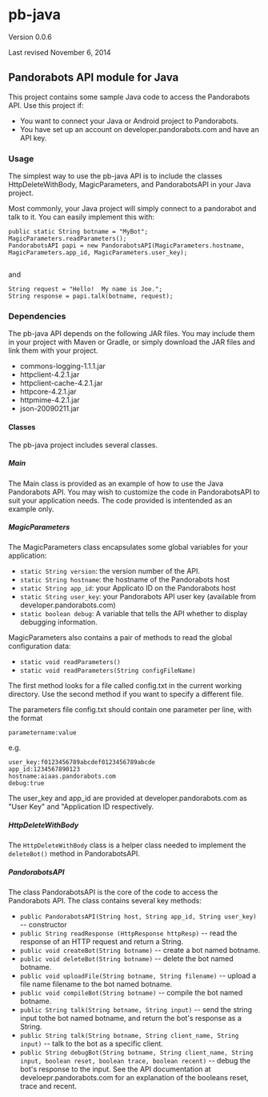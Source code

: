 # pb-java

Version 0.0.6

Last revised November 6, 2014

## Pandorabots API module for Java

This project contains some sample Java code to access the Pandorabots API.
Use this project if:

* You want to connect your Java or Android project to Pandorabots.
* You have set up an account on developer.pandorabots.com and have an API key.

### Usage

The simplest way to use the pb-java API is to include the classes
HttpDeleteWithBody, MagicParameters, and PandorabotsAPI in your Java project.

Most commonly, your Java project will simply connect to a pandorabot and talk to it.  You can easily implement this with:

```
public static String botname = "MyBot";
MagicParameters.readParameters();
PandorabotsAPI papi = new PandorabotsAPI(MagicParameters.hostname, MagicParameters.app_id, MagicParameters.user_key);
       
```

and

```
String request = "Hello!  My name is Joe.";
String response = papi.talk(botname, request);
```

### Dependencies

The pb-java API depends on the following JAR files.  You may include
them in your project with Maven or Gradle, or simply download the JAR
files and link them with your project.

* commons-logging-1.1.1.jar
* httpclient-4.2.1.jar
* httpclient-cache-4.2.1.jar
* httpcore-4.2.1.jar
* httpmime-4.2.1.jar
* json-20090211.jar

#### Classes

The pb-java project includes several classes.

##### Main

The Main class is provided as an example of how to use the Java Pandorabots 
API.  You may wish to customize the code in PandorabotsAPI to suit your
application needs.  The code provided is intentended as an example only.

##### MagicParameters

The MagicParameters class encapsulates some global variables for your
application:


* `static String version`: the version number of the API.
* `static String hostname`: the hostname of the Pandorabots host
* `static String app_id`: your Applicato ID on the Pandorabots host
* `static String user_key`: your Pandorabots API user key (available from developer.pandorabots.com)
* `static boolean debug`: A variable that tells the API whether to display debugging information.

MagicParameters also contains a pair of methods to read the global 
configuration data:

* `static void readParameters()`
* `static void readParameters(String configFileName)`

The first method looks for a file called config.txt in the current working
directory.  Use the second method if you want to specify a different file.

The parameters file config.txt should contain one parameter per line, with the format

```
parametername:value
```

e.g.

```
user_key:f0123456789abcdef0123456789abcde
app_id:1234567890123
hostname:aiaas.pandorabots.com
debug:true

```

The user_key and app_id are provided at developer.pandorabots.com
as "User Key" and "Application ID respectively.

##### HttpDeleteWithBody

The `HttpDeleteWithBody` class is a helper class needed to implement the
`deleteBot()` method in PandorabotsAPI.

##### PandorabotsAPI

The class PandorabotsAPI is the core of the code to access the Pandorabots API.  The class contains several key methods:

* `public PandorabotsAPI(String host, String app_id, String user_key)` -- constructor
* `public String readResponse (HttpResponse httpResp)` -- read the response of an HTTP request and return a String.
* `public void createBot(String botname)` -- create a bot named botname.
* `public void deleteBot(String botname)` -- delete the bot named botname.
* `public void uploadFile(String botname, String filename)` -- upload a file name filename to the bot named botname.
* `public void compileBot(String botname)` -- compile the bot named botname.
* `public String talk(String botname, String input)` -- send the string input tothe bot named botname, and return the bot's response as a String.
* `public String talk(String botname, String client_name, String input)` -- talk to the bot as a specific client.
* `public String debugBot(String botname, String client_name, String input, boolean reset, boolean trace, boolean recent)` -- debug the bot's response to the input.  See the API documentation at develoepr.pandorabots.com for an explanation of the booleans reset, trace and recent.

